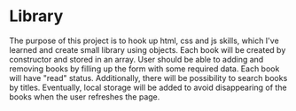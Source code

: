 # Library
The purpose of this project is to hook up html, css and js skills, which I've learned and create small library using objects. 
Each book will be created by constructor and stored in an array. 
User should be able to adding and removing books by filling up the form with some required data.
Each book will have "read" status. Additionally, there will be possibility to search books by titles.
Eventually, local storage will be added to avoid disappearing of the books when the user refreshes the page.
